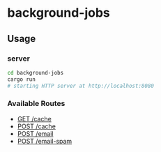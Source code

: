 # background-jobs

## Usage

### server

```sh
cd background-jobs
cargo run
# starting HTTP server at http://localhost:8080
```

### Available Routes

- [GET /cache](http://localhost:8080/cache)
- [POST /cache](http://localhost:8080/cache)
- [POST /email](http://localhost:8080/email)
- [POST /email-spam](http://localhost:8080/email-spam)
